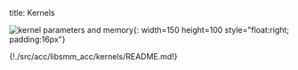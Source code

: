 title: Kernels

![kernel parameters and memory](|media|/images/libsmm_acc_parameters_and_memory.png){: width=150 height=100 style="float:right; padding:16px"}

{!./src/acc/libsmm_acc/kernels/README.md!}
